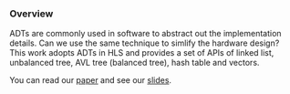 ### Overview
ADTs are commonly used in software to abstract out the implementation details. Can we use the same technique to simlify the hardware design? This work adopts ADTs in HLS and provides a set of APIs of linked list, unbalanced tree, AVL tree (balanced tree), hash table and vectors.

You can read our [paper](m/Hilx/SynADT/blob/master/SynADT%20paper%20fccm'16.pdf) and see our [slides](https://github.com/Hilx/SynADT/blob/master/SynADT%20slides%20fccm'16.pdf).
